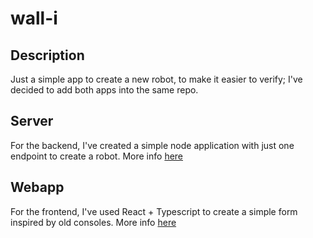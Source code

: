 # wall-i

## Description

Just a simple app to create a new robot, to make it easier to verify; I've decided to add both apps into the same repo. 

## Server

For the backend, I've created a simple node application with just one endpoint to create a robot. More info [here](./server/README.md)

## Webapp

For the frontend, I've used React + Typescript to create a simple form inspired by old consoles. More info [here](./webapp/README.md)

